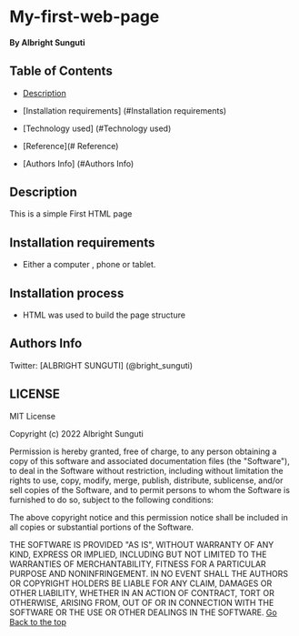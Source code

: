 # My-first-web-page
#### By Albright Sunguti
## Table of Contents
+ [Description](#Description)
 
 + [Installation requirements] (#Installation requirements)
 + [Technology used] (#Technology used)
 + [Reference](# Reference)
 + [Authors Info] (#Authors Info)
 ## Description
 This is a simple First HTML page
 ## Installation requirements
* Either a computer , phone or tablet.
## Installation process
* HTML was used to build the page structure
## Authors Info
Twitter:  [ALBRIGHT SUNGUTI] (@bright_sunguti)
## LICENSE
MIT License

Copyright (c) 2022 Albright Sunguti

Permission is hereby granted, free of charge, to any person obtaining a copy
of this software and associated documentation files (the "Software"), to deal
in the Software without restriction, including without limitation the rights
to use, copy, modify, merge, publish, distribute, sublicense, and/or sell
copies of the Software, and to permit persons to whom the Software is
furnished to do so, subject to the following conditions:

The above copyright notice and this permission notice shall be included in all
copies or substantial portions of the Software.

THE SOFTWARE IS PROVIDED "AS IS", WITHOUT WARRANTY OF ANY KIND, EXPRESS OR
IMPLIED, INCLUDING BUT NOT LIMITED TO THE WARRANTIES OF MERCHANTABILITY,
FITNESS FOR A PARTICULAR PURPOSE AND NONINFRINGEMENT. IN NO EVENT SHALL THE
AUTHORS OR COPYRIGHT HOLDERS BE LIABLE FOR ANY CLAIM, DAMAGES OR OTHER
LIABILITY, WHETHER IN AN ACTION OF CONTRACT, TORT OR OTHERWISE, ARISING FROM,
OUT OF OR IN CONNECTION WITH THE SOFTWARE OR THE USE OR OTHER DEALINGS IN THE
SOFTWARE.
[Go Back to the top](#My-first-web-page)